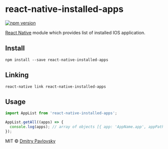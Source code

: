 # react-native-installed-apps

[![npm version](https://badge.fury.io/js/react-native-installed-apps.png)](http://badge.fury.io/js/react-native-installed-apps)

[React Native](https://github.com/facebook/react-native) module which provides list of installed IOS application.


## Install

```shell
npm install --save react-native-installed-apps
```

## Linking

```shell
react-native link react-native-installed-apps
```

## Usage

```js
import AppList from 'react-native-installed-apps';

AppList.getAll((apps) => {
  console.log(apps); // array of objects [{ app: 'AppName.app', appPath: '/path/of/the/app', info: plistInfoObject }]
});
```

MIT © [Dmitry Pavlovsky](http://paloskin.me)
